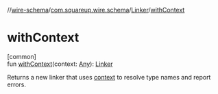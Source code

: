 //[wire-schema](../../../index.md)/[com.squareup.wire.schema](../index.md)/[Linker](index.md)/[withContext](with-context.md)

# withContext

[common]\
fun [withContext](with-context.md)(context: [Any](https://kotlinlang.org/api/latest/jvm/stdlib/kotlin/-any/index.html)): [Linker](index.md)

Returns a new linker that uses [context](with-context.md) to resolve type names and report errors.
